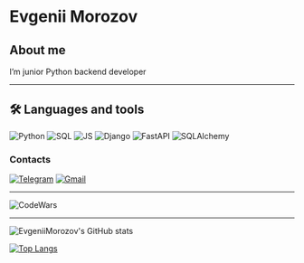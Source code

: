 # Evgenii Morozov

## About me

I’m junior Python backend developer

___

## 🛠️ Languages and tools

![Python](https://img.shields.io/badge/Python-0047AB?style=for-the-badge&logo=python&logoColor=FFFF00)
![SQL](https://img.shields.io/badge/SQL-F5F5F5?style=for-the-badge&logo=postgresql&logoColor=0047AB)
![JS](https://img.shields.io/badge/Javascript-FFFF00?style=for-the-badge&logo=javascript&logoColor=black)
![Django](https://img.shields.io/badge/Django-004524?style=for-the-badge&logo=django&logoColor=#092E20)
![FastAPI](https://img.shields.io/badge/fastapi-F5F5F5?style=for-the-badge&logo=fastapi&logoColor=009A63)
![SQLAlchemy](https://img.shields.io/badge/sqlalchemy-778877?style=for-the-badge&logo=sql&logoColor=009A63)

### Contacts

[![Telegram](https://img.shields.io/badge/-@emorozov1101-090909?style=for-the-badge&logo=telegram&logoColor=27A0D9)](https://t.me/emorozov1101)
[![Gmail](https://img.shields.io/badge/-emorozov1101@gmail.com-090909?style=for-the-badge&logo=gmail&logoColor=#EA4335)](emorozov1101@gmail.com)

___

![CodeWars](https://www.codewars.com/users/EvgeniiMorozov/badges/large)
___

![EvgeniiMorozov's GitHub stats](https://github-readme-stats.vercel.app/api?username=evgeniimorozov&show_icons=true&theme=cobalt&hide=contribs,prs,issues)

[![Top Langs](https://github-readme-stats.vercel.app/api/top-langs/?username=EvgeniiMorozov&layout=compact&theme=cobalt)](https://github.com/anuraghazra/github-readme-stats)

<!-- [![Vkontakte](https://img.shields.io/badge/-Vkontakte-090909?style=for-the-badge&logo=Vk&logoColor=4F7DB3)](https://vk.com/alexeyshpavda) -->

<!--
**EvgeniiMorozov/EvgeniiMorozov** is a ✨ _special_ ✨ repository because its `README.md` (this file) appears on your GitHub profile.

Here are some ideas to get you started:

- 🔭 I’m currently working on ...
- 🌱 I’m currently learning ...
- 👯 I’m looking to collaborate on ...
- 🤔 I’m looking for help with ...
- 💬 Ask me about ...
- 📫 How to reach me: ...
- 😄 Pronouns: ...
- ⚡ Fun fact: ...
-->

